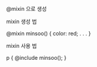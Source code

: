 @mixin 으로 생성

mixin 생성 법

@mixin minsoo() {
  color: red;
  . . .
}

mixin 사용 법

p {
  @include minsoo();
}